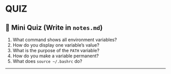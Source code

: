 # QUIZ

## 💬 **Mini Quiz (Write in `notes.md`)**

1. What command shows all environment variables?
2. How do you display one variable’s value?
3. What is the purpose of the `PATH` variable?
4. How do you make a variable permanent?
5. What does `source ~/.bashrc` do?

---
